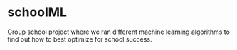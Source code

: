 # schoolML
Group school project where we ran different machine learning algorithms to find out how to best optimize for school success.
